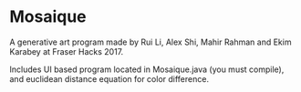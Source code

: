 # Mosaique
A generative art program made by Rui Li, Alex Shi, Mahir Rahman and Ekim Karabey at Fraser Hacks 2017.

Includes UI based program located in Mosaique.java (you must compile), and euclidean distance equation for color difference.
